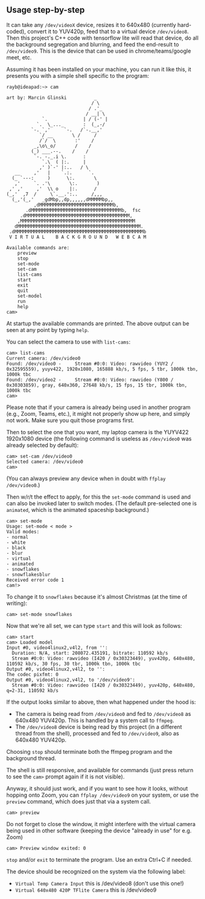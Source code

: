 ## Usage step-by-step

It can take any `/dev/videoX` device, resizes it to 640x480 (currently hard-coded), convert it to YUV420p, feed that to
a virtual device `/dev/video8`. Then this project's C++ code with tensorflow lite will read that device, do all the
background segregation and blurring, and feed the end-result to `/dev/video9`. This is the device that can be used in
chrome/teams/google meet, etc.

Assuming it has been installed on your machine, you can run it like this, it presents you with a simple shell specific
to the program:


    rayb@ideapad:~> cam

    art by: Marcin Glinski          _
                                   / \
                                  / .'_
                                 / __| \
                 `.             | / (-' |
               `.  \_..._       :  (_,-/
             `-. `,'     `-.   /`-.__,'
                `/ __       \ /     /
                /`/  \       :'    /
              _,\o\_o/       /    /
             (_) ___.--.    /    /
              `-. -._.i \.      :
                 `.\  ( |:.     |
                ,' )`-' |:..   / \
       __     ,'   |    `.:.      `.
      (_ `---:     )      \:.       \
       ,'     `. .'\       \:.       )
     ,' ,'     ,'  \\ o    |:.      /
    (_,'  ,7  /     \`.__.':..     /,,,
      (_,'(_,'   _gdMbp,,dp,,,,,,dMMMMMbp,,
              ,dMMMMMMMMMMMMMMMMMMMMMMMMMMMb,
           .dMMMMMMMMMMMMMMMMMMMMMMMMMMMMMMMMMb,  fsc
         .dMMMMMMMMMMMMMMMMMMMMMMMMMMMMMMMMMMMMMM,
        ,MMMMMMMMMMMMMMMMMMMMMMMMMMMMMMMMMMMMMMMMMM
       dMMMMMMMMMMMMMMMMMMMMMMMMMMMMMMMMMMMMMMMMMMMMM.
     .dMMMMMMMMMMMMMMMMMMMMMMMMMMMMMMMMMMMMMMMMMMMMMMMb
     V I R T U A L    B A C K G R O U N D   W E B C A M

    Available commands are:
        preview
        stop
        set-mode
        set-cam
        list-cams
        start
        exit
        quit
        set-model
        run
        help
    cam> 

At startup the available commands are printed. The above output can be seen at any point by typing `help`.

You can select the camera to use with `list-cams`:

    cam> list-cams
    Current camera: /dev/video0
    Found: /dev/video0 -     Stream #0:0: Video: rawvideo (YUY2 / 0x32595559), yuyv422, 1920x1080, 165888 kb/s, 5 fps, 5 tbr, 1000k tbn, 1000k tbc
    Found: /dev/video2 -     Stream #0:0: Video: rawvideo (Y800 / 0x30303859), gray, 640x360, 27648 kb/s, 15 fps, 15 tbr, 1000k tbn, 1000k tbc
    cam>

Please note that if your camera is already being used in another program (e.g., Zoom, Teams, etc.), it might not properly show up here, and simply not work. Make sure you quit those programs first.

Then to select the one that you want, my laptop camera is the YUYV422 1920x1080 device (the following command is useless as `/dev/video0` was already selected by default):

    cam> set-cam /dev/video0
    Selected camera: /dev/video0
    cam>

(You can always preview any device when in doubt with `ffplay /dev/video0`.)

Then w/r/t the effect to apply, for this the `set-mode` command is used and can also be invoked later to switch modes.
(The default pre-selected one is `animated`, which is the animated spaceship background.)

    cam> set-mode
    Usage: set-mode < mode >
    Valid modes:
    - normal
    - white
    - black
    - blur
    - virtual
    - animated
    - snowflakes
    - snowflakesblur
    Received error code 1
    cam!>

To change it to `snowflakes` because it's almost Christmas (at the time of writing):

    cam> set-mode snowflakes

Now that we're all set, we can type `start` and this will look as follows:

    cam> start
    cam> Loaded model
    Input #0, video4linux2,v4l2, from '':
      Duration: N/A, start: 208072.435191, bitrate: 110592 kb/s
      Stream #0:0: Video: rawvideo (I420 / 0x30323449), yuv420p, 640x480, 110592 kb/s, 30 fps, 30 tbr, 1000k tbn, 1000k tbc
    Output #0, video4linux2,v4l2, to '':
    The codec pixfmt: 0
    Output #0, video4linux2,v4l2, to '/dev/video9':
      Stream #0:0: Video: rawvideo (I420 / 0x30323449), yuv420p, 640x480, q=2-31, 110592 kb/s

If the output looks similar to above, then what happened under the hood is:
* The camera is being read from `/dev/video0` and fed to `/dev/video8` as 640x480 YUV420p. This is handled by a system call to `ffmpeg`.
* The `/dev/video8` device is being read by this project (in a different thread from the shell), processed and fed to `/dev/video9`, also  as 640x480 YUV420p.

Choosing `stop` should terminate both the ffmpeg program and the background thread.

The shell is still responsive, and available for commands (just press return to see the `cam>` prompt again if it is not visible).

Anyway, it should just work, and if you want to see how it looks, without hopping onto Zoom, you can `ffplay /dev/video9` on your system, or use the `preview` command, which does just that via a system call.

    cam> preview

Do not forget to close the window, it might interfere with the virtual camera being used in other software (keeping the device "already in use" for e.g. Zoom)

    cam> Preview window exited: 0

`stop` and/or `exit` to terminate the program. Use an extra Ctrl+C if needed.

The device should be recognized on the system via the following label:

* `Virtual Temp Camera Input` this is /dev/video8 (don't use this one!)
* `Virtual 640x480 420P TFlite Camera` this is /dev/video9
